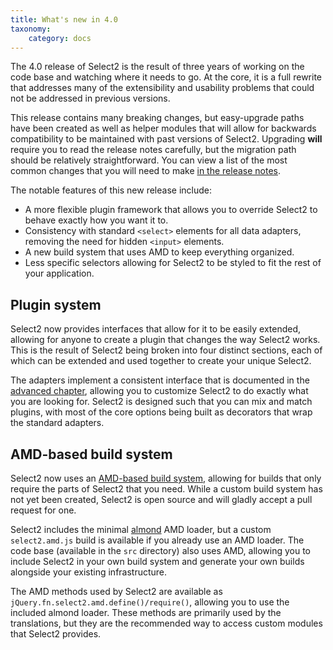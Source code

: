 ```yaml
---
title: What's new in 4.0
taxonomy:
    category: docs
---
```


The 4.0 release of Select2 is the result of three years of working on the code base and watching where it needs to go. At the core, it is a full rewrite that addresses many of the extensibility and usability problems that could not be addressed in previous versions.

This release contains many breaking changes, but easy-upgrade paths have been created as well as helper modules that will allow for backwards compatibility to be maintained with past versions of Select2. Upgrading **will** require you to read the release notes carefully, but the migration path should be relatively straightforward. You can view a list of the most common changes that you will need to make [in the release notes](https://github.com/select2/select2/releases).

The notable features of this new release include:

-   A more flexible plugin framework that allows you to override Select2 to behave exactly how you want it to.
-   Consistency with standard `<select>` elements for all data adapters, removing the need for hidden `<input>` elements.
-   A new build system that uses AMD to keep everything organized.
-   Less specific selectors allowing for Select2 to be styled to fit the rest of your application.

## Plugin system

Select2 now provides interfaces that allow for it to be easily extended, allowing for anyone to create a plugin that changes the way Select2 works. This is the result of Select2 being broken into four distinct sections, each of which can be extended and used together to create your unique Select2.

The adapters implement a consistent interface that is documented in the [advanced chapter](/advanced/adapters-and-decorators), allowing you to customize Select2 to do exactly what you are looking for. Select2 is designed such that you can mix and match plugins, with most of the core options being built as decorators that wrap the standard adapters.

## AMD-based build system

Select2 now uses an [AMD-based build system](https://en.wikipedia.org/wiki/Asynchronous_module_definition), allowing for builds that only require the parts of Select2 that you need. While a custom build system has not yet been created, Select2 is open source and will gladly accept a pull request for one.

Select2 includes the minimal [almond](https://github.com/jrburke/almond) AMD loader, but a custom `select2.amd.js` build is available if you already use an AMD loader. The code base (available in the `src` directory) also uses AMD, allowing you to include Select2 in your own build system and generate your own builds alongside your existing infrastructure.

The AMD methods used by Select2 are available as `jQuery.fn.select2.amd.define()/require()`, allowing you to use the included almond loader. These methods are primarily used by the translations, but they are the recommended way to access custom modules that Select2 provides.
